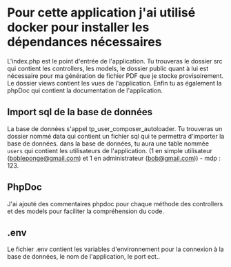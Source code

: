# Pour cette application j'ai utilisé docker pour installer les dépendances nécessaires

L'index.php est le point d'entrée de l'application.
Tu trouveras le dossier src qui contient les controllers, les models, le dossier public quant à lui est nécessaire pour ma génération de fichier PDF que je stocke provisoirement.
Le dossier views contient les vues de l'application.
Enfin tu as également la phpDoc qui contient la documentation de l'application.

## Import sql de la base de données

La base de données s'appel tp_user_composer_autoloader.
Tu trouveras un dossier nommé data qui contient un fichier sql qui te permettra d'importer la base de données.
dans la base de données, tu aura une table nommée `users` qui contient les utilisateurs de l'application. (1 en simple utilisateur (bobleponge@gmail.com) et 1 en administrateur (bob@gmail.com)) - mdp : 123.

## PhpDoc

J'ai ajouté des commentaires phpdoc pour chaque méthode des controllers et des models pour faciliter la compréhension du code.

## .env

Le fichier .env contient les variables d'environnement pour la connexion à la base de données, le nom de l'application, le port ect..

